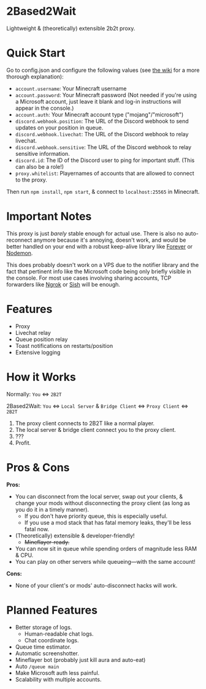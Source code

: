 # 2Based2Wait

Lightweight & (theoretically) extensible 2b2t proxy.

# Quick Start

Go to config.json and configure the following values (see [the wiki](https://github.com/Enchoseon/2based2wait/wiki/Configuration-Guide) for a more thorough explanation):
- `account.username`: Your Minecraft username
- `account.password`: Your Minecraft password (Not needed if you're using a Microsoft account, just leave it blank and log-in instructions will appear in the console.)
- `account.auth`: Your Minecraft account type ("mojang"/"microsoft")
- `discord.webhook.position`: The URL of the Discord webhook to send updates on your position in queue.
- `discord.webhook.livechat`: The URL of the Discord webhook to relay livechat.
- `discord.webhook.sensitive`: The URL of the Discord webhook to relay sensitive information.
- `discord.id`: The ID of the Discord user to ping for important stuff. (This can also be a role!)
- `proxy.whitelist`: Playernames of accounts that are allowed to connect to the proxy.

Then run `npm install`, `npm start`, & connect to `localhost:25565` in Minecraft.

# Important Notes

This proxy is just *barely* stable enough for actual use. There is also no auto-reconnect anymore because it's annoying, doesn't work, and would be better handled on your end with a robust keep-alive library like [Forever](https://github.com/foreversd/forever) or [Nodemon](https://github.com/remy/nodemon).

This does probably doesn't work on a VPS due to the notifier library and the fact that pertinent info like the Microsoft code being only briefly visible in the console. For most use cases involving sharing accounts, TCP forwarders like [Ngrok](https://ngrok.com/) or [Sish](https://github.com/antoniomika/sish) will be enough.

# Features

- Proxy
- Livechat relay
- Queue position relay
- Toast notifications on restarts/position
- Extensive logging

# How it Works

Normally: `You` <=> `2B2T`

2Based2Wait: `You` <=> `Local Server` & `Bridge Client` <=> `Proxy Client` <=> `2B2T`

1. The proxy client connects to 2B2T like a normal player.
2. The local server & bridge client connect you to the proxy client.
3. ???
4. Profit.

# Pros & Cons

**Pros:**
- You can disconnect from the local server, swap out your clients, & change your mods without disconnecting the proxy client (as long as you do it in a timely manner).
  - If you don't have priority queue, this is especially useful.
  - If you use a mod stack that has fatal memory leaks, they'll be less fatal now.
- (Theoretically) extensible & developer-friendly!
  - ~~Mineflayer-ready.~~
- You can now sit in queue while spending orders of magnitude less RAM & CPU.
- You can play on other servers while queueing—with the same account!

**Cons:**
- None of your client's or mods' auto-disconnect hacks will work.

# Planned Features

- Better storage of logs.
  - Human-readable chat logs.
  - Chat coordinate logs.
- Queue time estimator.
- Automatic screenshotter.
- Mineflayer bot (probably just kill aura and auto-eat)
- Auto `/queue main`
- Make Microsoft auth less painful.
- Scalability with multiple accounts.
